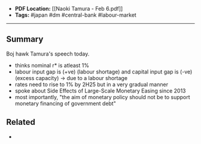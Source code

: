 
- **PDF Location:** [[Naoki Tamura - Feb 6.pdf]]
- **Tags:** #japan #dm #central-bank #labour-market 

---
## Summary

Boj hawk Tamura's speech today. 

- thinks nominal r* is atleast 1%
- labour input gap is (+ve) (labour shortage) and capital input gap is (-ve) (excess capacity) -> due to a labour shortage
- rates need to rise to 1% by 2H25 but in a very gradual manner
- spoke about Side Effects of Large-Scale Monetary Easing
since 2013
- most importantly, "the aim of monetary policy should not be to support monetary financing of government debt"
## Related
- 


